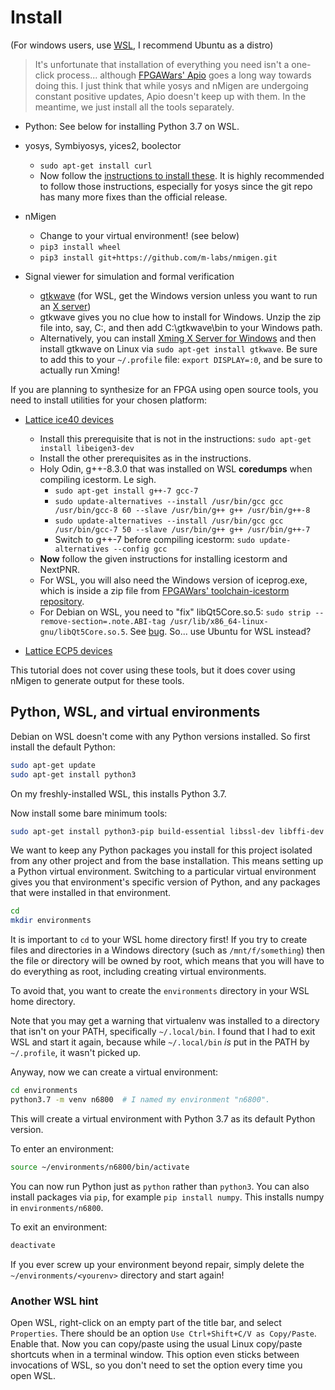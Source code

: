 # Install

(For windows users, use [WSL](https://docs.microsoft.com/en-us/windows/wsl/install-win10), I recommend Ubuntu as a distro)

> It's unfortunate that installation of everything you need isn't a one-click process... although [FPGAWars' Apio](http://fpgawars.github.io/) goes a long way towards doing this. I just think that while yosys and nMigen are undergoing constant positive updates, Apio doesn't keep up with them. In the meantime, we just install all the tools separately.

* Python: See below for installing Python 3.7 on WSL.

* yosys, Symbiyosys, yices2, boolector
  * `sudo apt-get install curl`
  * Now follow the [instructions to install these](https://symbiyosys.readthedocs.io/en/latest/quickstart.html). It is highly recommended to follow those instructions, especially for yosys since the git repo has many more fixes than the official release.

* nMigen
  * Change to your virtual environment! (see below)
  * `pip3 install wheel`
  * `pip3 install git+https://github.com/m-labs/nmigen.git`

* Signal viewer for simulation and formal verification
  * [gtkwave](https://sourceforge.net/projects/gtkwave/) (for WSL, get the Windows version unless you want to run an [X server](https://askubuntu.com/questions/993225/whats-the-easiest-way-to-run-gui-apps-on-windows-subsystem-for-linux-as-of-2018))
  * gtkwave gives you no clue how to install for Windows. Unzip the zip file into, say, C:, and then add C:\gtkwave\bin to your Windows path.
  * Alternatively, you can install [Xming X Server for Windows](https://sourceforge.net/projects/xming/) and then install gtkwave on Linux via `sudo apt-get install gtkwave`. Be sure to add this to your `~/.profile` file: `export DISPLAY=:0`, and be sure to actually run Xming!

If you are planning to synthesize for an FPGA using open source tools, you need to install utilities for your chosen platform:

* [Lattice ice40 devices](http://www.clifford.at/icestorm/)
  * Install this prerequisite that is not in the instructions: `sudo apt-get install libeigen3-dev`
  * Install the other prerequisites as in the instructions.
  * Holy Odin, g++-8.3.0 that was installed on WSL **coredumps** when compiling icestorm. Le sigh.
    * `sudo apt-get install g++-7 gcc-7`
    * `sudo update-alternatives --install /usr/bin/gcc gcc /usr/bin/gcc-8 60 --slave /usr/bin/g++ g++ /usr/bin/g++-8`
    * `sudo update-alternatives --install /usr/bin/gcc gcc /usr/bin/gcc-7 50 --slave /usr/bin/g++ g++ /usr/bin/g++-7`
    * Switch to g++-7 before compiling icestorm: `sudo update-alternatives --config gcc`
  * **Now** follow the given instructions for installing icestorm and NextPNR.
  * For WSL, you will also need the Windows version of iceprog.exe, which is inside a zip file from [FPGAWars' toolchain-icestorm repository](https://github.com/FPGAwars/toolchain-icestorm/releases).
  * For Debian on WSL, you need to "fix" libQt5Core.so.5: `sudo strip --remove-section=.note.ABI-tag /usr/lib/x86_64-linux-gnu/libQt5Core.so.5`. See [bug](https://github.com/Microsoft/WSL/issues/3023). So... use Ubuntu for WSL instead?

* [Lattice ECP5 devices](https://github.com/SymbiFlow/prjtrellis)

This tutorial does not cover using these tools, but it does cover using nMigen to generate output for these tools.

## Python, WSL, and virtual environments

Debian on WSL doesn't come with any Python versions installed. So first install the default Python:

```sh
sudo apt-get update
sudo apt-get install python3
```

On my freshly-installed WSL, this installs Python 3.7.

Now install some bare minimum tools:

```sh
sudo apt-get install python3-pip build-essential libssl-dev libffi-dev python-dev python3-venv
```

We want to keep any Python packages you install for this project isolated from any other project and from the base installation. This means setting up a Python virtual environment. Switching to a particular virtual environment gives you that environment's specific version of Python, and any packages that were installed in that environment.

```sh
cd
mkdir environments
```

It is important to `cd` to your WSL home directory first! If you try to create files and directories in a Windows directory (such as `/mnt/f/something`) then the file or directory will be owned by root, which means that you will have to do everything as root, including creating virtual environments.

To avoid that, you want to create the `environments` directory in your WSL home directory.

Note that you may get a warning that virtualenv was installed to a directory that isn't on your PATH, specifically `~/.local/bin`. I found that I had to exit WSL and start it again, because while `~/.local/bin` *is* put in the PATH by `~/.profile`, it wasn't picked up.

Anyway, now we can create a virtual environment:

```sh
cd environments
python3.7 -m venv n6800  # I named my environment "n6800".
```

This will create a virtual environment with Python 3.7 as its default Python version.

To enter an environment:

```sh
source ~/environments/n6800/bin/activate
```

You can now run Python just as `python` rather than `python3`. You can also install packages via `pip`, for example `pip install numpy`. This installs numpy in `environments/n6800`.

To exit an environment:

```sh
deactivate
```

If you ever screw up your environment beyond repair, simply delete the `~/environments/<yourenv>` directory and start again!

### Another WSL hint

Open WSL, right-click on an empty part of the title bar, and select `Properties`. There should be an option `Use Ctrl+Shift+C/V as Copy/Paste`. Enable that. Now you can copy/paste using the usual Linux copy/paste shortcuts when in a terminal window. This option even sticks between invocations of WSL, so you don't need to set the option every time you open WSL.
